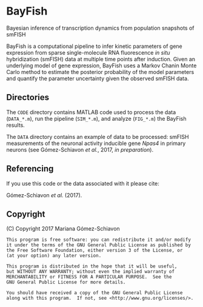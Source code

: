 # BayFish
Bayesian inference of transcription dynamics from population snapshots of smFISH

BayFish is a computational pipeline to infer kinetic parameters of gene expression from sparse single-molecule RNA fluorescence *in situ* hybridization (smFISH) data at multiple time points after induction. Given an underlying model of gene expression, BayFish uses a Markov Chanin Monte Carlo method to estimate the posterior probability of the model parameters and quantify the parameter uncertainty given the observed smFISH data.

## Directories

The `CODE` directory contains MATLAB code used to process the data (`DATA_*.m`), run the pipeline (`SIM_*.m`), and analyze (`FIG_*.m`) the BayFish results.

The `DATA` directory contains an example of data to be processed: smFISH measurements of the neuronal activity inducible gene *Npas4* in primary neurons (see Gómez-Schiavon *et al.*, 2017, *in preparation*).

## Referencing

If you use this code or the data associated with it please cite:

Gómez-Schiavon *et al.* (2017).

## Copyright

(C) Copyright 2017 Mariana Gómez-Schiavon

    This program is free software: you can redistribute it and/or modify
    it under the terms of the GNU General Public License as published by
    the Free Software Foundation, either version 3 of the License, or
    (at your option) any later version.

    This program is distributed in the hope that it will be useful,
    but WITHOUT ANY WARRANTY; without even the implied warranty of
    MERCHANTABILITY or FITNESS FOR A PARTICULAR PURPOSE.  See the
    GNU General Public License for more details.

    You should have received a copy of the GNU General Public License
    along with this program.  If not, see <http://www.gnu.org/licenses/>.
